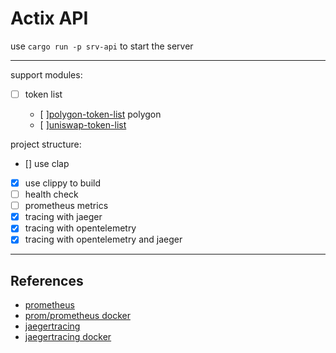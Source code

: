 # Actix API

use `cargo run -p srv-api` to start the server

---

support modules:

- [ ] token list

  - [ ][polygon-token-list](https://github.com/maticnetwork/polygon-token-list) polygon
  - [ ][uniswap-token-list](https://github.com/Uniswap/token-lists)

project structure:

- [] use clap
- [x] use clippy to build
- [ ] health check
- [ ] prometheus metrics
- [x] tracing with jaeger
- [x] tracing with opentelemetry
- [x] tracing with opentelemetry and jaeger

---

## References

- [prometheus](https://prometheus.io/)
- [prom/prometheus docker](https://hub.docker.com/r/prom/prometheus)
- [jaegertracing](https://www.jaegertracing.io/)
- [jaegertracing docker](https://hub.docker.com/r/jaegertracing/all-in-one)
